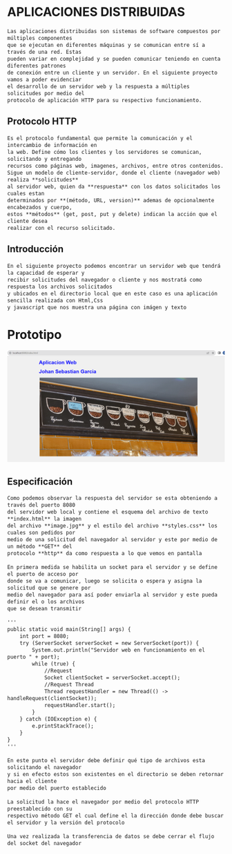 # APLICACIONES DISTRIBUIDAS

    Las aplicaciones distribuidas son sistemas de software compuestos por múltiples componentes 
    que se ejecutan en diferentes máquinas y se comunican entre sí a través de una red. Estas 
    pueden variar en complejidad y se pueden comunicar teniendo en cuenta diferentes patrones 
    de conexión entre un cliente y un servidor. En el siguiente proyecto vamos a poder evidenciar 
    el desarrollo de un servidor web y la respuesta a múltiples solicitudes por medio del 
    protocolo de aplicación HTTP para su respectivo funcionamiento.

## Protocolo HTTP 

    Es el protocolo fundamental que permite la comunicación y el intercambio de información en 
    la web. Define cómo los clientes y los servidores se comunican, solicitando y entregando 
    recursos como páginas web, imagenes, archivos, entre otros contenidos.
    Sigue un modelo de cliente-servidor, donde el cliente (navegador web) realiza **solicitudes**
    al servidor web, quien da **respuesta** con los datos solicitados los cuales estan 
    determinados por **(método, URL, version)** ademas de opcionalmente encabezados y cuerpo,
    estos **métodos** (get, post, put y delete) indican la acción que el cliente desea 
    realizar con el recurso solicitado.

## Introducción

    En el siguiente proyecto podemos encontrar un servidor web que tendrá la capacidad de esperar y 
    recibir solicitudes del navegador o cliente y nos mostratá como respuesta los archivos solicitados 
    y ubicados en el directorio local que en este caso es una aplicación sencilla realizada con Html,Css 
    y javascript que nos muestra una página con imágen y texto

# Prototipo

![](prototipo.png)

## Especificación

    Como podemos observar la respuesta del servidor se esta obteniendo a través del puerto 8080 
    del servidor web local y contiene el esquema del archivo de texto **index.html** la imagen 
    del archivo **image.jpg** y el estilo del archivo **styles.css** los cuales son pedidos por 
    medio de una solicitud del navegador al servidor y este por medio de un método **GET** del 
    protocolo **http** da como respuesta a lo que vemos en pantalla

    En primera medida se habilita un socket para el servidor y se define el puerto de acceso por 
    donde se va a comunicar, luego se solicita o espera y asigna la solicitud que se genere por 
    medio del navegador para así poder enviarla al servidor y este pueda definir el o los archivos 
    que se desean transmitir

    '''
    public static void main(String[] args) {
        int port = 8080;
        try (ServerSocket serverSocket = new ServerSocket(port)) {
            System.out.println("Servidor web en funcionamiento en el puerto " + port);
            while (true) {
                //Request
                Socket clientSocket = serverSocket.accept();
                //Request Thread
                Thread requestHandler = new Thread(() -> handleRequest(clientSocket));
                requestHandler.start();
            }
        } catch (IOException e) {
            e.printStackTrace();
        }
    }
    '''

    En este punto el servidor debe definir qué tipo de archivos esta solicitando el navegador 
    y si en efecto estos son existentes en el directorio se deben retornar hacia el cliente 
    por medio del puerto establecido

    La solicitud la hace el navegador por medio del protocolo HTTP preestablecido con su 
    respectivo método GET el cual define el la dirección donde debe buscar el servidor y la versión del protocolo

    Una vez realizada la transferencia de datos se debe cerrar el flujo del socket del navegador 